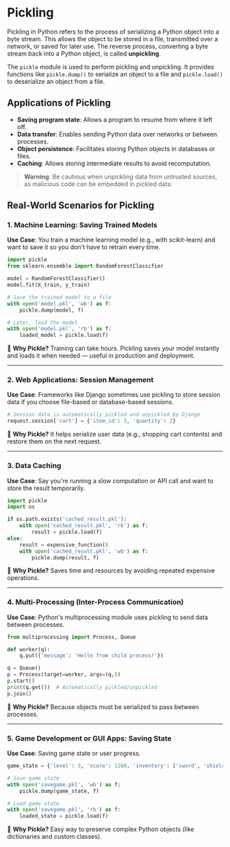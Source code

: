 # Pickling

Pickling in Python refers to the process of serializing a Python object into a byte stream. This allows the object to be stored in a file, transmitted over a network, or saved for later use. The reverse process, converting a byte stream back into a Python object, is called **unpickling**.

The `pickle` module is used to perform pickling and unpickling. It provides functions like `pickle.dump()` to serialize an object to a file and `pickle.load()` to deserialize an object from a file.

## Applications of Pickling

- **Saving program state**: Allows a program to resume from where it left off.
- **Data transfer**: Enables sending Python data over networks or between processes.
- **Object persistence**: Facilitates storing Python objects in databases or files.
- **Caching**: Allows storing intermediate results to avoid recomputation.

> **Warning**: Be cautious when unpickling data from untrusted sources, as malicious code can be embedded in pickled data.

## Real-World Scenarios for Pickling

### 1. Machine Learning: Saving Trained Models
**Use Case**: You train a machine learning model (e.g., with scikit-learn) and want to save it so you don't have to retrain every time.

```python
import pickle
from sklearn.ensemble import RandomForestClassifier

model = RandomForestClassifier()
model.fit(X_train, y_train)

# Save the trained model to a file
with open('model.pkl', 'wb') as f:
    pickle.dump(model, f)

# Later, load the model
with open('model.pkl', 'rb') as f:
    loaded_model = pickle.load(f)
```

🧠 **Why Pickle?** Training can take hours. Pickling saves your model instantly and loads it when needed — useful in production and deployment.

---

### 2. Web Applications: Session Management
**Use Case**: Frameworks like Django sometimes use pickling to store session data if you choose file-based or database-based sessions.

```python
# Session data is automatically pickled and unpickled by Django
request.session['cart'] = {'item_id': 3, 'quantity': 2}
```

🧠 **Why Pickle?** It helps serialize user data (e.g., shopping cart contents) and restore them on the next request.

---

### 3. Data Caching
**Use Case**: Say you're running a slow computation or API call and want to store the result temporarily.

```python
import pickle
import os

if os.path.exists('cached_result.pkl'):
    with open('cached_result.pkl', 'rb') as f:
        result = pickle.load(f)
else:
    result = expensive_function()
    with open('cached_result.pkl', 'wb') as f:
        pickle.dump(result, f)
```

🧠 **Why Pickle?** Saves time and resources by avoiding repeated expensive operations.

---

### 4. Multi-Processing (Inter-Process Communication)
**Use Case**: Python's multiprocessing module uses pickling to send data between processes.

```python
from multiprocessing import Process, Queue

def worker(q):
    q.put({'message': 'Hello from child process!'})

q = Queue()
p = Process(target=worker, args=(q,))
p.start()
print(q.get())  # Automatically pickled/unpickled
p.join()
```

🧠 **Why Pickle?** Because objects must be serialized to pass between processes.

---

### 5. Game Development or GUI Apps: Saving State
**Use Case**: Saving game state or user progress.

```python
game_state = {'level': 3, 'score': 1200, 'inventory': ['sword', 'shield']}

# Save game state
with open('savegame.pkl', 'wb') as f:
    pickle.dump(game_state, f)

# Load game state
with open('savegame.pkl', 'rb') as f:
    loaded_state = pickle.load(f)
```

🧠 **Why Pickle?** Easy way to preserve complex Python objects (like dictionaries and custom classes).
